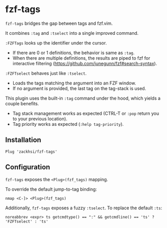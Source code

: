 fzf-tags
========

`fzf-tags` bridges the gap between tags and fzf.vim.

It combines `:tag` and `:tselect` into a single improved command.

`:FZFTags` looks up the identifier under the cursor.
- If there are 0 or 1 definitions, the behavior is same as `:tag`.
- When there are multiple definitions, the results are piped to fzf for
  interactive filtering (https://github.com/junegunn/fzf#search-syntax).

`:FZFTselect` behaves just like `:tselect`.
- Loads the tags matching the argument into an FZF window.
- If no argument is provided, the last tag on the tag-stack is used.

This plugin uses the built-in `:tag` command under the hood, which
yields a couple benefits.

- Tag stack management works as expected (CTRL-T or `:pop` return you
  to your previous location).
- Tag priority works as expected (`:help tag-priority`).

Installation
------------

```vim
Plug 'zackhsi/fzf-tags'
```

Configuration
-------------

`fzf-tags` exposes the `<Plug>(fzf_tags)` mapping.

To override the default jump-to-tag binding:

```vim
nmap <C-]> <Plug>(fzf_tags)
```

Additionally, `fzf-tags` exposes a fuzzy `:tselect`. To replace the default `:ts`:

```vim
noreabbrev <expr> ts getcmdtype() == ":" && getcmdline() == 'ts' ? 'FZFTselect' : 'ts'
```
